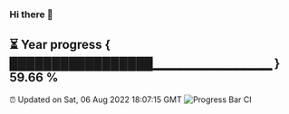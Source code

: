 ### Hi there 👋
⏳ Year progress { █████████████████▁▁▁▁▁▁▁▁▁▁▁▁▁ } 59.66 %
---
⏰ Updated on Sat, 06 Aug 2022 18:07:15 GMT
![Progress Bar CI](https://github.com/Moyi321/Moyi321/workflows/Progress%20Bar%20CI/badge.svg)
